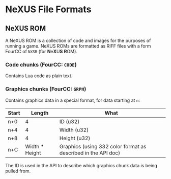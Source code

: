 # NeXUS File Formats

## NeXUS ROM

A NeXUS ROM is a collection of code and images for the purposes of running a game. NeXUS ROMs are formatted as RIFF files with a form FourCC of `NXSR` (for **N**e**X**U**S** **R**OM).

### Code chunks (FourCC: `CODE`)

Contains Lua code as plain text.

### Graphics chunks (FourCC: `GRPH`)

Contains graphics data in a special format, for data starting at `n`:

|Start|Length|What|
|-|-|-|
|n+0|4|ID (u32)|
|n+4|4|Width (u32)|
|n+8|4|Height (u32)|
|n+C|Width * Height|Graphics (using 332 color format as described in the API doc)|

The ID is used in the API to describe which graphics chunk data is being pulled from.
